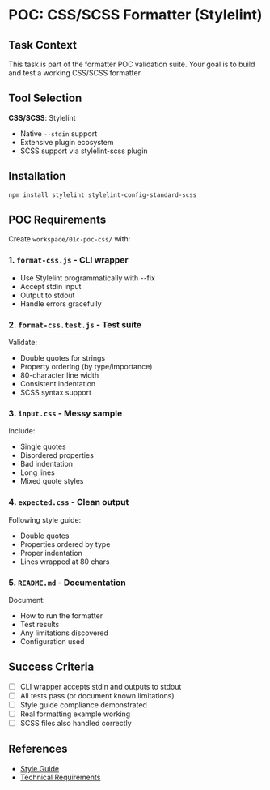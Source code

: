 # POC: CSS/SCSS Formatter (Stylelint)

## Task Context
This task is part of the formatter POC validation suite. Your goal is to build and test a working CSS/SCSS formatter.

## Tool Selection
**CSS/SCSS**: Stylelint
- Native `--stdin` support
- Extensive plugin ecosystem
- SCSS support via stylelint-scss plugin

## Installation
`npm install stylelint stylelint-config-standard-scss`

## POC Requirements

Create `workspace/01c-poc-css/` with:

### 1. `format-css.js` - CLI wrapper
- Use Stylelint programmatically with --fix
- Accept stdin input
- Output to stdout
- Handle errors gracefully

### 2. `format-css.test.js` - Test suite
Validate:
- Double quotes for strings
- Property ordering (by type/importance)
- 80-character line width
- Consistent indentation
- SCSS syntax support

### 3. `input.css` - Messy sample
Include:
- Single quotes
- Disordered properties
- Bad indentation
- Long lines
- Mixed quote styles

### 4. `expected.css` - Clean output
Following style guide:
- Double quotes
- Properties ordered by type
- Proper indentation
- Lines wrapped at 80 chars

### 5. `README.md` - Documentation
Document:
- How to run the formatter
- Test results
- Any limitations discovered
- Configuration used

## Success Criteria
- [ ] CLI wrapper accepts stdin and outputs to stdout
- [ ] All tests pass (or document known limitations)
- [ ] Style guide compliance demonstrated
- [ ] Real formatting example working
- [ ] SCSS files also handled correctly

## References
- [Style Guide](../../STYLE_GUIDE.md)
- [Technical Requirements](../technical-requirements.md)